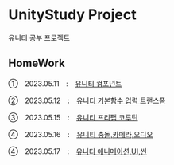 # UnityStudy Project
유니티 공부 프로젝트

## HomeWork
①　2023.05.11　:　[유니티 컴포넌트](https://github.com/dongyoonq/My-First-Project/tree/master/Assets/Homework/2023.05.11)

②　2023.05.12　:　[유니티 기본함수 입력 트랜스폼](https://github.com/dongyoonq/UnityStudyProject/tree/master/Assets/Homework/2023.05.12)

③　2023.05.15　:　[유니티 프리팹 코루틴](https://github.com/dongyoonq/UnityStudyProject/tree/master/Assets/Homework/2023.05.15)

④　2023.05.16　:　[유니티 충돌,카메라,오디오](https://github.com/dongyoonq/UnityStudyProject/tree/master/Assets/Homework/2023.05.16)

④　2023.05.17　:　[유니티 애니메이션,UI,씬](https://github.com/dongyoonq/UnityStudyProject/tree/master/Assets/Homework/2023.05%2017)
